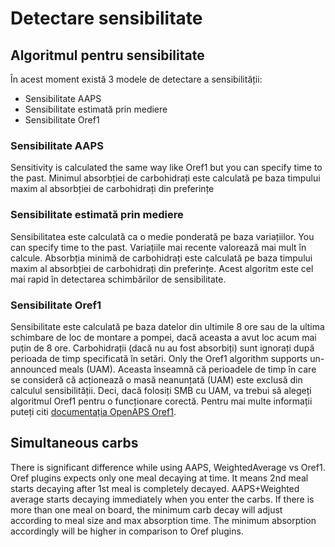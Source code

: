 # Detectare sensibilitate

## Algoritmul pentru sensibilitate

În acest moment există 3 modele de detectare a sensibilității:

* Sensibilitate AAPS
* Sensibilitate estimată prin mediere
* Sensibilitate Oref1

### Sensibilitate AAPS

Sensitivity is calculated the same way like Oref1 but you can specify time to the past. Minimul absorbției de carbohidrați este calculată pe baza timpului maxim al absorbției de carbohidrați din preferințe

### Sensibilitate estimată prin mediere

Sensibilitatea este calculată ca o medie ponderată pe baza variațiilor. You can specify time to the past. Variațiile mai recente valorează mai mult în calcule. Absorbția minimă de carbohidrați este calculată pe baza timpului maxim al absorbției de carbohidrați din preferințe. Acest algoritm este cel mai rapid în detectarea schimbărilor de sensibilitate.

### Sensibilitate Oref1

Sensibilitate este calculată pe baza datelor din ultimile 8 ore sau de la ultima schimbare de loc de montare a pompei, dacă aceasta a avut loc acum mai puțin de 8 ore. Carbohidrații (dacă nu au fost absorbiți) sunt ignorați după perioada de timp specificată în setări. Only the Oref1 algorithm supports un-announced meals (UAM). Aceasta înseamnă că perioadele de timp în care se consideră că acționează o masă neanunțată (UAM) este exclusă din calculul sensibilității. Deci, dacă folosiți SMB cu UAM, va trebui să alegeți algoritmul Oref1 pentru o funcționare corectă. Pentru mai multe informații puteți citi [documentația OpenAPS Oref1](https://openaps.readthedocs.io/en/latest/docs/Customize-Iterate/oref1.html).

## Simultaneous carbs

There is significant difference while using AAPS, WeightedAverage vs Oref1. Oref plugins expects only one meal decaying at time. It means 2nd meal starts decaying after 1st meal is completely decayed. AAPS+Weighted average starts decaying immediately when you enter the carbs. If there is more than one meal on board, the minimum carb decay will adjust according to meal size and max absorption time. The minimum absorption accordingly will be higher in comparison to Oref plugins.